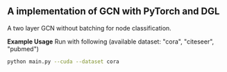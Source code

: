 ## A implementation of GCN with PyTorch and DGL

A two layer GCN without batching for node classification.

**Example Usage**
Run with following (available dataset: "cora", "citeseer", "pubmed")
```bash
python main.py --cuda --dataset cora
```